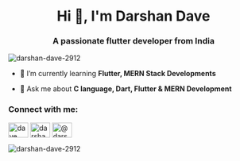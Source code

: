 <h1 align="center">Hi 👋, I'm Darshan Dave</h1>
<h3 align="center">A passionate flutter developer from India</h3>

<p align="left"> <img src="https://komarev.com/ghpvc/?username=darshan-dave-2912&label=Profile%20views&color=0e75b6&style=flat" alt="darshan-dave-2912" /> </p>

- 🌱 I’m currently learning **Flutter, MERN Stack Developments**

- 💬 Ask me about **C language, Dart, Flutter & MERN Development**

<h3 align="left">Connect with me:</h3>
<p align="left">
<a href="https://fb.com/dave darshan" target="blank"><img align="center" src="https://raw.githubusercontent.com/rahuldkjain/github-profile-readme-generator/master/src/images/icons/Social/facebook.svg" alt="dave darshan" height="30" width="40" /></a>
<a href="https://instagram.com/darshan.dave.018" target="blank"><img align="center" src="https://raw.githubusercontent.com/rahuldkjain/github-profile-readme-generator/master/src/images/icons/Social/instagram.svg" alt="darshan.dave.018" height="30" width="40" /></a>
<a href="https://www.youtube.com/c/@darshandave8395" target="blank"><img align="center" src="https://raw.githubusercontent.com/rahuldkjain/github-profile-readme-generator/master/src/images/icons/Social/youtube.svg" alt="@darshandave8395" height="30" width="40" /></a>
</p>


<p><img align="left" src="https://github-readme-stats.vercel.app/api/top-langs?username=darshan-dave-2912&show_icons=true&locale=en&layout=compact" alt="darshan-dave-2912" /></p>
